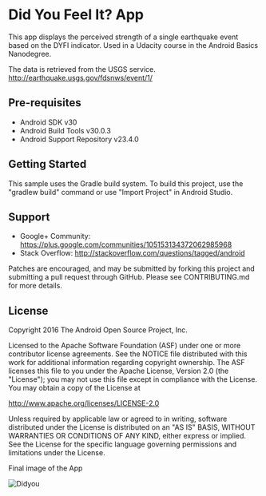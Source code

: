 Did You Feel It? App
====================

This app displays the perceived strength of a single earthquake
event based on the DYFI indicator.
Used in a Udacity course in the Android Basics Nanodegree.

The data is retrieved from the USGS service.
http://earthquake.usgs.gov/fdsnws/event/1/

Pre-requisites
--------------

- Android SDK v30
- Android Build Tools v30.0.3
- Android Support Repository v23.4.0

Getting Started
---------------

This sample uses the Gradle build system. To build this project, use the
"gradlew build" command or use "Import Project" in Android Studio.

Support
-------

- Google+ Community: https://plus.google.com/communities/105153134372062985968
- Stack Overflow: http://stackoverflow.com/questions/tagged/android

Patches are encouraged, and may be submitted by forking this project and
submitting a pull request through GitHub. Please see CONTRIBUTING.md for more details.

License
-------

Copyright 2016 The Android Open Source Project, Inc.

Licensed to the Apache Software Foundation (ASF) under one or more contributor
license agreements.  See the NOTICE file distributed with this work for
additional information regarding copyright ownership.  The ASF licenses this
file to you under the Apache License, Version 2.0 (the "License"); you may not
use this file except in compliance with the License.  You may obtain a copy of
the License at

http://www.apache.org/licenses/LICENSE-2.0

Unless required by applicable law or agreed to in writing, software
distributed under the License is distributed on an "AS IS" BASIS, WITHOUT
WARRANTIES OR CONDITIONS OF ANY KIND, either express or implied.  See the
License for the specific language governing permissions and limitations under
the License.


Final image of the App


![Didyou](https://user-images.githubusercontent.com/66213227/122428230-5e1b3580-cfaf-11eb-9b0b-13be31a36dbd.jpeg)

